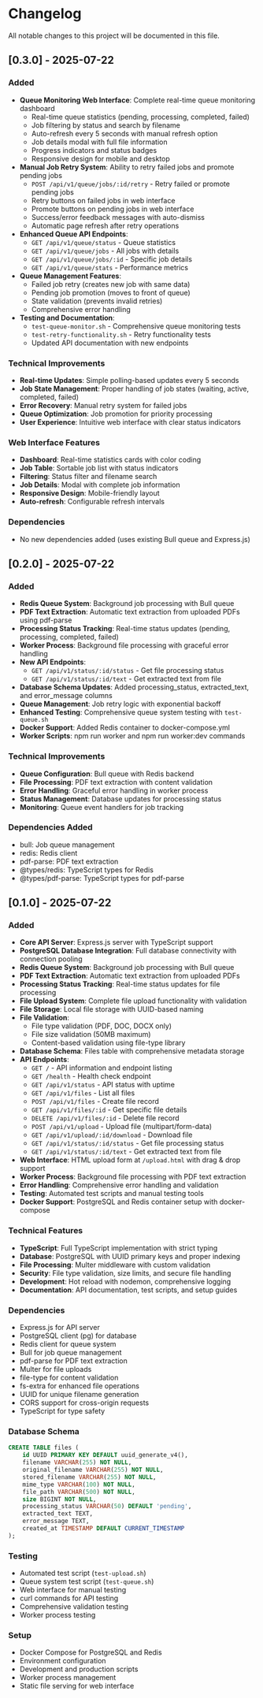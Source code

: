 # Changelog

All notable changes to this project will be documented in this file.

## [0.3.0] - 2025-07-22

### Added
- **Queue Monitoring Web Interface**: Complete real-time queue monitoring dashboard
  - Real-time queue statistics (pending, processing, completed, failed)
  - Job filtering by status and search by filename
  - Auto-refresh every 5 seconds with manual refresh option
  - Job details modal with full file information
  - Progress indicators and status badges
  - Responsive design for mobile and desktop
- **Manual Job Retry System**: Ability to retry failed jobs and promote pending jobs
  - `POST /api/v1/queue/jobs/:id/retry` - Retry failed or promote pending jobs
  - Retry buttons on failed jobs in web interface
  - Promote buttons on pending jobs in web interface
  - Success/error feedback messages with auto-dismiss
  - Automatic page refresh after retry operations
- **Enhanced Queue API Endpoints**:
  - `GET /api/v1/queue/status` - Queue statistics
  - `GET /api/v1/queue/jobs` - All jobs with details
  - `GET /api/v1/queue/jobs/:id` - Specific job details
  - `GET /api/v1/queue/stats` - Performance metrics
- **Queue Management Features**:
  - Failed job retry (creates new job with same data)
  - Pending job promotion (moves to front of queue)
  - State validation (prevents invalid retries)
  - Comprehensive error handling
- **Testing and Documentation**:
  - `test-queue-monitor.sh` - Comprehensive queue monitoring tests
  - `test-retry-functionality.sh` - Retry functionality tests
  - Updated API documentation with new endpoints

### Technical Improvements
- **Real-time Updates**: Simple polling-based updates every 5 seconds
- **Job State Management**: Proper handling of job states (waiting, active, completed, failed)
- **Error Recovery**: Manual retry system for failed jobs
- **Queue Optimization**: Job promotion for priority processing
- **User Experience**: Intuitive web interface with clear status indicators

### Web Interface Features
- **Dashboard**: Real-time statistics cards with color coding
- **Job Table**: Sortable job list with status indicators
- **Filtering**: Status filter and filename search
- **Job Details**: Modal with complete job information
- **Responsive Design**: Mobile-friendly layout
- **Auto-refresh**: Configurable refresh intervals

### Dependencies
- No new dependencies added (uses existing Bull queue and Express.js)

## [0.2.0] - 2025-07-22

### Added
- **Redis Queue System**: Background job processing with Bull queue
- **PDF Text Extraction**: Automatic text extraction from uploaded PDFs using pdf-parse
- **Processing Status Tracking**: Real-time status updates (pending, processing, completed, failed)
- **Worker Process**: Background file processing with graceful error handling
- **New API Endpoints**:
  - `GET /api/v1/status/:id/status` - Get file processing status
  - `GET /api/v1/status/:id/text` - Get extracted text from file
- **Database Schema Updates**: Added processing_status, extracted_text, and error_message columns
- **Queue Management**: Job retry logic with exponential backoff
- **Enhanced Testing**: Comprehensive queue system testing with `test-queue.sh`
- **Docker Support**: Added Redis container to docker-compose.yml
- **Worker Scripts**: npm run worker and npm run worker:dev commands

### Technical Improvements
- **Queue Configuration**: Bull queue with Redis backend
- **File Processing**: PDF text extraction with content validation
- **Error Handling**: Graceful error handling in worker process
- **Status Management**: Database updates for processing status
- **Monitoring**: Queue event handlers for job tracking

### Dependencies Added
- bull: Job queue management
- redis: Redis client
- pdf-parse: PDF text extraction
- @types/redis: TypeScript types for Redis
- @types/pdf-parse: TypeScript types for pdf-parse

## [0.1.0] - 2025-07-22

### Added
- **Core API Server**: Express.js server with TypeScript support
- **PostgreSQL Database Integration**: Full database connectivity with connection pooling
- **Redis Queue System**: Background job processing with Bull queue
- **PDF Text Extraction**: Automatic text extraction from uploaded PDFs
- **Processing Status Tracking**: Real-time status updates for file processing
- **File Upload System**: Complete file upload functionality with validation
- **File Storage**: Local file storage with UUID-based naming
- **File Validation**: 
  - File type validation (PDF, DOC, DOCX only)
  - File size validation (50MB maximum)
  - Content-based validation using file-type library
- **Database Schema**: Files table with comprehensive metadata storage
- **API Endpoints**:
  - `GET /` - API information and endpoint listing
  - `GET /health` - Health check endpoint
  - `GET /api/v1/status` - API status with uptime
  - `GET /api/v1/files` - List all files
  - `POST /api/v1/files` - Create file record
  - `GET /api/v1/files/:id` - Get specific file details
  - `DELETE /api/v1/files/:id` - Delete file record
  - `POST /api/v1/upload` - Upload file (multipart/form-data)
  - `GET /api/v1/upload/:id/download` - Download file
  - `GET /api/v1/status/:id/status` - Get file processing status
  - `GET /api/v1/status/:id/text` - Get extracted text from file
- **Web Interface**: HTML upload form at `/upload.html` with drag & drop support
- **Worker Process**: Background file processing with PDF text extraction
- **Error Handling**: Comprehensive error handling and validation
- **Testing**: Automated test scripts and manual testing tools
- **Docker Support**: PostgreSQL and Redis container setup with docker-compose

### Technical Features
- **TypeScript**: Full TypeScript implementation with strict typing
- **Database**: PostgreSQL with UUID primary keys and proper indexing
- **File Processing**: Multer middleware with custom validation
- **Security**: File type validation, size limits, and secure file handling
- **Development**: Hot reload with nodemon, comprehensive logging
- **Documentation**: API documentation, test scripts, and setup guides

### Dependencies
- Express.js for API server
- PostgreSQL client (pg) for database
- Redis client for queue system
- Bull for job queue management
- pdf-parse for PDF text extraction
- Multer for file uploads
- file-type for content validation
- fs-extra for enhanced file operations
- UUID for unique filename generation
- CORS support for cross-origin requests
- TypeScript for type safety

### Database Schema
```sql
CREATE TABLE files (
    id UUID PRIMARY KEY DEFAULT uuid_generate_v4(),
    filename VARCHAR(255) NOT NULL,
    original_filename VARCHAR(255) NOT NULL,
    stored_filename VARCHAR(255) NOT NULL,
    mime_type VARCHAR(100) NOT NULL,
    file_path VARCHAR(500) NOT NULL,
    size BIGINT NOT NULL,
    processing_status VARCHAR(50) DEFAULT 'pending',
    extracted_text TEXT,
    error_message TEXT,
    created_at TIMESTAMP DEFAULT CURRENT_TIMESTAMP
);
```

### Testing
- Automated test script (`test-upload.sh`)
- Queue system test script (`test-queue.sh`)
- Web interface for manual testing
- curl commands for API testing
- Comprehensive validation testing
- Worker process testing

### Setup
- Docker Compose for PostgreSQL and Redis
- Environment configuration
- Development and production scripts
- Worker process management
- Static file serving for web interface 